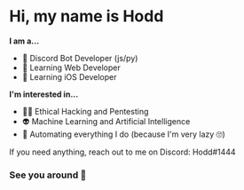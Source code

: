 # Hi, my name is Hodd 

**I am a...**
- 🚀 Discord Bot Developer (js/py)
- 🌌 Learning Web Developer
- 🧭 Learning iOS Developer

**I'm interested in...**
- 🕵️‍♂️ Ethical Hacking and Pentesting
- 👽 Machine Learning and Artificial Intelligence
- 🔧 Automating everything I do (because I'm very lazy 🙄)

If you need anything, reach out to me on Discord: Hodd#1444

### See you around 👋
